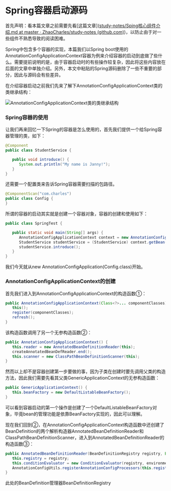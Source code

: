 # Spring容器启动源码

首先声明：看本篇文章之前需要先看[这篇文章]([study-notes/Sping核心组件介绍.md at master · ZhaoCharles/study-notes (github.com)](https://github.com/ZhaoCharles/study-notes/blob/master/docs/Spring/Sping核心组件介绍.md))，以防止由于对一些组件不熟悉导致的阅读困难。

Spring中包含多个容器的实现，本篇我们以Spring boot使用的AnnotationConfigApplicationContext容器为例来介绍容器的启动到底做了些什么。需要提前说明的是，由于容器启动时的有些操作较复杂，因此将这些内容放在后面的文章中单独介绍。另外，本文中粘贴的Spring源码删除了一些不重要的部分，因此与源码会有些差异。

在介绍容器启动之前我们先来了解下AnnotationConfigApplicationContext类的类继承结构：

![AnnotationConfigApplicationContext类的类继承结构](D:\plan\AnnotationConfigApplicationContext.png)

### Spring容器的使用

让我们再来回忆一下Spring的容器是怎么使用的，首先我们提供一个给Spring容器管理的类，如下：

```java
@Component
public class StudentService {

   public void introduce() {
      System.out.println("My name is Janny!");
   }
}
```

还需要一个配置类来告诉Spring容器需要扫描的包路径。

```java
@ComponentScan("com.charles")
public class Config {
}
```

所谓的容器的启动其实就是创建一个容器对象，容器的创建和使用如下：

```java
public class SpringTest {

   public static void main(String[] args) {
      AnnotationConfigApplicationContext context = new AnnotationConfigApplicationContext(Config.class);
      StudentService studentService = (StudentService) context.getBean("studentService");
      studentService.introduce();
   }
}
```

我们今天就从new AnnotationConfigApplication(Config.class)开始。

### AnnotationConfigApplicationContext的创建

首先我们进入到AnnotationConfigApplicationContext的构造函数①：

```java
public AnnotationConfigApplicationContext(Class<?>... componentClasses) {
   this();
   register(componentClasses);
   refresh();
}
```

该构造函数调用了另一个无参构造函数②：

```java
public AnnotationConfigApplicationContext() {
   this.reader = new AnnotatedBeanDefinitionReader(this);
   createAnnotatedBeanDefReader.end();
   this.scanner = new ClassPathBeanDefinitionScanner(this);
}
```

然而以上却不是容器创建第一步要做的事，因为子类在创建时要先调用父类的构造方法，因此我们需要先看其父类GenericApplicationContext的无参构造函数：

```java
public GenericApplicationContext() {
   this.beanFactory = new DefaultListableBeanFactory();
}
```

可以看到容器启动的第一个操作是创建了一个DefaultListableBeanFactory对象，毕竟bean的管理功能是依靠BeanFactory实现的，因此可以理解。

现在我们回到②，在AnnotationConfigApplicationContext构造函数中还创建了BeanDefinition的两个解析构造器AnnotatedBeanDefinitionReader和ClassPathBeanDefinitionScanner，进入到AnnotatedBeanDefinitionReader的构造函数③：

```java
public AnnotatedBeanDefinitionReader(BeanDefinitionRegistry registry, Environment environment) {
   this.registry = registry;
   this.conditionEvaluator = new ConditionEvaluator(registry, environment, null);
   AnnotationConfigUtils.registerAnnotationConfigProcessors(this.registry);
}
```

此处的BeanDefinition管理器BeanDefinitionRegistry















































